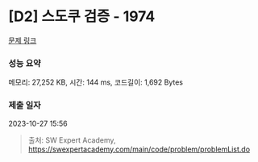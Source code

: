 # [D2] 스도쿠 검증 - 1974 

[문제 링크](https://swexpertacademy.com/main/code/problem/problemDetail.do?contestProbId=AV5Psz16AYEDFAUq) 

### 성능 요약

메모리: 27,252 KB, 시간: 144 ms, 코드길이: 1,692 Bytes

### 제출 일자

2023-10-27 15:56



> 출처: SW Expert Academy, https://swexpertacademy.com/main/code/problem/problemList.do